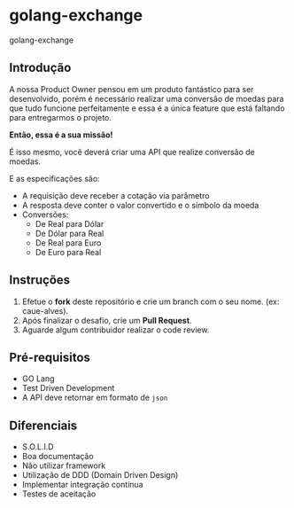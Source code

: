 # golang-exchange
golang-exchange 

## Introdução

A nossa Product Owner pensou em um produto fantástico para ser desenvolvido, porém é necessário realizar uma conversão de moedas para que tudo funcione perfeitamente e essa é a única feature que está faltando para entregarmos o projeto.

**Então, essa é a sua missão!**

É isso mesmo, você deverá criar uma API que realize conversão de moedas. 

E as especificações são:

- A requisição deve receber a cotação via parâmetro
- A resposta deve conter o valor convertido e o símbolo da moeda
- Conversões:
    - De Real para Dólar
    - De Dólar para Real
    - De Real para Euro
    - De Euro para Real

## Instruções

1. Efetue o **fork** deste repositório e crie um branch com o seu nome. (ex: caue-alves).
2. Após finalizar o desafio, crie um **Pull Request**.
3. Aguarde algum contribuidor realizar o code review.

## Pré-requisitos

- GO Lang
- Test Driven Development 
- A API deve retornar em formato de `json`

## Diferenciais

- S.O.L.I.D
- Boa documentação
- Não utilizar framework
- Utilização de DDD (Domain Driven Design)
- Implementar integração contínua
- Testes de aceitação
